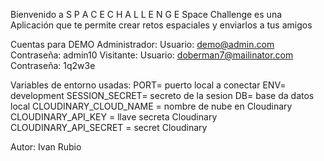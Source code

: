 Bienvenido a S P A C E C H A L L E N G E
Space Challenge  es una Aplicación que te permite crear retos espaciales y enviarlos a tus amigos

Cuentas para DEMO
Administrador:
Usuario: demo@admin.com
Contraseña: admin10
Visitante:
Usuario: doberman7@mailinator.com
Contraseña: 1q2w3e

Variables de entorno usadas:
PORT= puerto local a conectar
ENV= development
SESSION_SECRET= secreto de la sesion
DB= base da datos local
CLOUDINARY_CLOUD_NAME = nombre de nube en Cloudinary
CLOUDINARY_API_KEY = llave secreta Cloudinary
CLOUDINARY_API_SECRET = secret Cloudinary

Autor:
Ivan Rubio
